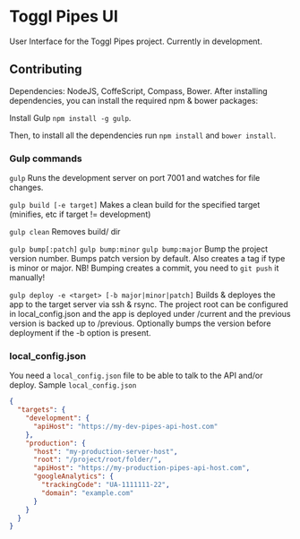 # Toggl Pipes UI

User Interface for the Toggl Pipes project. Currently in development.

## Contributing

Dependencies: NodeJS, CoffeScript, Compass, Bower.
After installing dependencies, you can install the required npm & bower packages:

Install Gulp
`npm install -g gulp`.

Then, to install all the dependencies run `npm install` and `bower install`.

### Gulp commands

`gulp`
Runs the development server on port 7001 and watches for file changes.

`gulp build [-e target]`
Makes a clean build for the specified target (minifies, etc if target != development)

`gulp clean`
Removes build/ dir

`gulp bump[:patch]`
`gulp bump:minor`
`gulp bump:major`
Bump the project version number. Bumps patch version by default. Also creates a tag if type is minor or major.
NB! Bumping creates a commit, you need to `git push` it manually!

`gulp deploy -e <target> [-b major|minor|patch]`
Builds & deployes the app to the target server via ssh & rsync. The project root can be configured in local_config.json and the app is deployed under <project-root>/current and the previous version is backed up to <project-root>/previous.
Optionally bumps the version before deployment if the -b option is present.

### local_config.json

You need a `local_config.json` file to be able to talk to the API and/or deploy.
Sample `local_config.json`

```json
{
  "targets": {
    "development": {
      "apiHost": "https://my-dev-pipes-api-host.com"
    },
    "production": {
      "host": "my-production-server-host",
      "root": "/project/root/folder/",
      "apiHost": "https://my-production-pipes-api-host.com",
      "googleAnalytics": {
        "trackingCode": "UA-1111111-22",
        "domain": "example.com"
      }
    }
  }
}
```